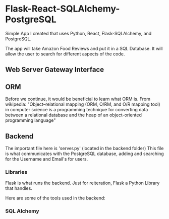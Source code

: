 # Flask-React-SQLAlchemy-PostgreSQL
Simple App I created that uses Python, React, Flask-SQLAlchemy, and PostgreSQL.

The app will take Amazon Food Reviews and put it in a SQL Database. It will allow the user to search for different aspects of the code. 

## Web Server Gateway Interface


## ORM 
Before we continue, it would be beneficial to learn what ORM is. From wikipedia: "Object–relational mapping (ORM, O/RM, and O/R mapping tool) in computer science is a programming technique for converting data between a relational database and the heap of an object-oriented programming language"

## Backend 

The important file here is 'server.py' (located in the backend folder) 
This file is what communicates with the PostgreSQL database, adding and searching for the Username and Email's for users. 

### Libraries 
Flask is what runs the backend. Just for reiteration, Flask a Python Library that handles. 


Here are some of the tools used in the backend: 
### SQL Alchemy 
